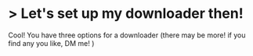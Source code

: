 # > Let's set up my downloader then!
Cool!
You have three options for a downloader
(there may be more! if you find any you like, DM me!  )